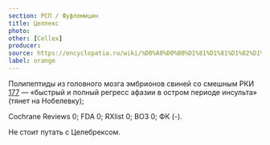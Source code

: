 ```yaml
---
section: РСП / Фуфломицин
title: Целлекс
photo:
other: [Cellex]
producer:
source: https://encyclopatia.ru/wiki/%D0%A0%D0%B0%D1%81%D1%81%D1%82%D1%80%D0%B5%D0%BB%D1%8C%D0%BD%D1%8B%D0%B9_%D1%81%D0%BF%D0%B8%D1%81%D0%BE%D0%BA_%D0%BF%D1%80%D0%B5%D0%BF%D0%B0%D1%80%D0%B0%D1%82%D0%BE%D0%B2
label: orange
---
```


Полипептиды из головного мозга эмбрионов свиней со смешным РКИ [177](http://www.ncbi.nlm.nih.gov/pubmed/26525938) — «быстрый и полный регресс афазии в остром периоде инсульта» (тянет на Нобелевку);

Cochrane Reviews 0; FDA 0; RXlist 0; ВОЗ 0; ФК (-).

Не стоит путать с Целебрексом.
